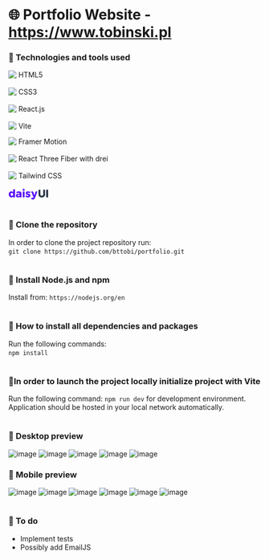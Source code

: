 # 🌐 Portfolio Website - https://www.tobinski.pl

### 🧰 Technologies and tools used
<img align="top" padding="5px" width="30px" src="https://cdn.jsdelivr.net/gh/devicons/devicon/icons/html5/html5-original.svg" /> HTML5 <br/>         
<img align="top" padding="5px" width="30px" src="https://cdn.jsdelivr.net/gh/devicons/devicon/icons/css3/css3-original.svg" /> CSS3 <br/>  
<img align="top" padding="5px" width="30px" src="https://cdn.jsdelivr.net/gh/devicons/devicon/icons/react/react-original.svg" /> React.js <br/>  
<img align="top" padding="5px" width="30px" src="https://camo.githubusercontent.com/61e102d7c605ff91efedb9d7e47c1c4a07cef59d3e1da202fd74f4772122ca4e/68747470733a2f2f766974656a732e6465762f6c6f676f2e737667" /> Vite <br/>

<img align="top" padding="5px" width="30px" src="https://pagepro.co/blog/wp-content/uploads/2020/03/framer-motion.png" /> Framer Motion <br/>  
<img align="top" padding="5px" width="30px" src="https://global.discourse-cdn.com/standard17/uploads/threejs/original/2X/e/e4f86d2200d2d35c30f7b1494e96b9595ebc2751.png" /> React Three Fiber with drei <br/>  
<img align="top" padding="5px" width="30px" src="https://cdn.jsdelivr.net/gh/devicons/devicon/icons/tailwindcss/tailwindcss-plain.svg" /> Tailwind CSS <br/><br/>
<img align="top" padding="5px" width="80px" src="https://raw.githubusercontent.com/saadeghi/files/main/daisyui/logo-4.svg" /> <br/>

#

### 🔧 Clone the repository
In order to clone the project repository run: <br/>
`git clone https://github.com/bttobi/portfolio.git`

#

### 🔧 Install Node.js and npm
Install from:
`https://nodejs.org/en`

#

### 🔧 How to install all dependencies and packages
Run the following commands: <br/>
`npm install`

#

### 🔧In order to launch the project locally initialize project with Vite
Run the following command:
`npm run dev` for development environment. <br/>
Application should be hosted in your local network automatically.

#

### 🎨 Desktop preview
![image](https://user-images.githubusercontent.com/76923032/231461724-7da2bfdd-88bc-4a77-813c-cc1a901faed5.png)
![image](https://user-images.githubusercontent.com/76923032/231462006-c1512a15-ac84-4a1b-a64d-f8463e3194f3.png)
![image](https://user-images.githubusercontent.com/76923032/231461820-f610ce2d-f849-4158-99e0-bc973062c3a1.png)
![image](https://user-images.githubusercontent.com/76923032/231461941-1f9bce0a-5728-4c6a-a586-f89e7daa3932.png)
![image](https://user-images.githubusercontent.com/76923032/231461874-dc01416c-3ab7-4496-99e2-912f7578438c.png)

### 🎨 Mobile preview
![image](https://user-images.githubusercontent.com/76923032/231462766-dfce06a7-f37b-40e3-9ad2-af8a1a00f0b1.png)
![image](https://user-images.githubusercontent.com/76923032/231463044-d2a81caa-9dc6-434b-b98e-21e034e950bc.png)
![image](https://user-images.githubusercontent.com/76923032/231462642-fc43996e-2d8b-4e17-95bb-39ead5ff0823.png)
![image](https://user-images.githubusercontent.com/76923032/231462901-50c42b7a-126a-426f-a719-013345cd205a.png)
![image](https://user-images.githubusercontent.com/76923032/231463331-eecbd5c7-cec1-49ca-a98c-86077542d526.png)
![image](https://user-images.githubusercontent.com/76923032/231463408-d394e2a0-f06f-4ac4-97f9-f260137e7869.png)

#

### 🎯 To do
- Implement tests
- Possibly add EmailJS





